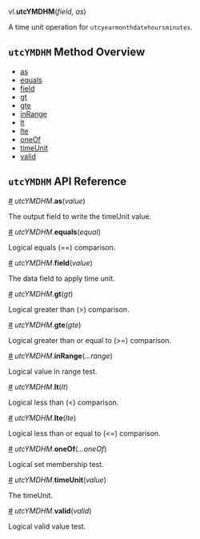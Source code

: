 vl.<b>utcYMDHM</b>(<em>field, as</em>)

A time unit operation for <code>utcyearmonthdatehoursminutes</code>.

## <code>utcYMDHM</code> Method Overview

* <a href="#as">as</a>
* <a href="#equals">equals</a>
* <a href="#field">field</a>
* <a href="#gt">gt</a>
* <a href="#gte">gte</a>
* <a href="#inRange">inRange</a>
* <a href="#lt">lt</a>
* <a href="#lte">lte</a>
* <a href="#oneOf">oneOf</a>
* <a href="#timeUnit">timeUnit</a>
* <a href="#valid">valid</a>

## <code>utcYMDHM</code> API Reference

<a id="as" href="#as">#</a>
<em>utcYMDHM</em>.<b>as</b>(<em>value</em>)

The output field to write the timeUnit value.

<a id="equals" href="#equals">#</a>
<em>utcYMDHM</em>.<b>equals</b>(<em>equal</em>)

Logical equals (==) comparison.

<a id="field" href="#field">#</a>
<em>utcYMDHM</em>.<b>field</b>(<em>value</em>)

The data field to apply time unit.

<a id="gt" href="#gt">#</a>
<em>utcYMDHM</em>.<b>gt</b>(<em>gt</em>)

Logical greater than (>) comparison.

<a id="gte" href="#gte">#</a>
<em>utcYMDHM</em>.<b>gte</b>(<em>gte</em>)

Logical greater than or equal to (>=) comparison.

<a id="inRange" href="#inRange">#</a>
<em>utcYMDHM</em>.<b>inRange</b>(<em>...range</em>)

Logical value in range test.

<a id="lt" href="#lt">#</a>
<em>utcYMDHM</em>.<b>lt</b>(<em>lt</em>)

Logical less than (<) comparison.

<a id="lte" href="#lte">#</a>
<em>utcYMDHM</em>.<b>lte</b>(<em>lte</em>)

Logical less than or equal to (<=) comparison.

<a id="oneOf" href="#oneOf">#</a>
<em>utcYMDHM</em>.<b>oneOf</b>(<em>...oneOf</em>)

Logical set membership test.

<a id="timeUnit" href="#timeUnit">#</a>
<em>utcYMDHM</em>.<b>timeUnit</b>(<em>value</em>)

The timeUnit.

<a id="valid" href="#valid">#</a>
<em>utcYMDHM</em>.<b>valid</b>(<em>valid</em>)

Logical valid value test.

